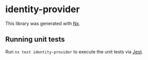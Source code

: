 # identity-provider

This library was generated with [Nx](https://nx.dev).

## Running unit tests

Run `nx test identity-provider` to execute the unit tests via [Jest](https://jestjs.io).
